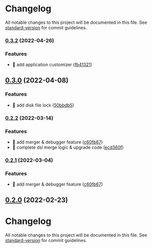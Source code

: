 # Changelog

All notable changes to this project will be documented in this file. See [standard-version](https://github.com/conventional-changelog/standard-version) for commit guidelines.

### [0.3.2](https://github.com/foxpage/foxpage-sdk-js/compare/v0.3.0...v0.3.2) (2022-04-26)


### Features

* 🎸 add application customizer ([fb41321](https://github.com/foxpage/foxpage-sdk-js/commit/fb41321291e9d1b0f21dc48cd6bf6f583016e95f))

## [0.3.0](https://github.com/foxpage/foxpage-sdk-js/compare/v0.2.2...v0.3.0) (2022-04-08)


### Features

* 🎸 add disk file lock ([50bbdb5](https://github.com/foxpage/foxpage-sdk-js/commit/50bbdb5726602c9b84291f1e84847c84fba706df))

### [0.2.2](https://github.com/foxpage/foxpage-sdk-js/compare/v0.2.0...v0.2.2) (2022-03-14)


### Features

* 🎸 add merger & debugger feature ([c60fb67](https://github.com/foxpage/foxpage-sdk-js/commit/c60fb67060d57d09bb62076b6c63e72e94e4c7ac))
* 🎸 complete dsl merge logic & upgrade code ([ecd360f](https://github.com/foxpage/foxpage-sdk-js/commit/ecd360f7b6564b5549f6f9e6e43c335b867c43b7))

### [0.2.1](https://github.com/foxpage/foxpage-sdk-js/compare/v0.2.0...v0.2.1) (2022-03-04)


### Features

* 🎸 add merger & debugger feature ([c60fb67](https://github.com/foxpage/foxpage-sdk-js/commit/c60fb67060d57d09bb62076b6c63e72e94e4c7ac))

## [0.2.0](https://github.com/foxpage/foxpage-sdk-js/compare/v0.5.0...v0.2.0) (2022-02-23)

# Changelog

All notable changes to this project will be documented in this file. See [standard-version](https://github.com/conventional-changelog/standard-version) for commit guidelines.
